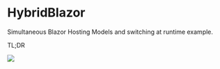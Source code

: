 # HybridBlazor

Simultaneous Blazor Hosting Models and switching at runtime example.

TL;DR

![](https://habrastorage.org/webt/be/bx/zf/bebxzf5o-oqhryu926nicakfyg0.gif)

